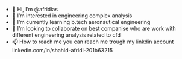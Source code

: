 - 👋 Hi, I’m @afridias
- 👀 I’m interested in engineering complex analysis 
- 🌱 I’m currently learning b.tech aeronautical engineering
- 💞️ I’m looking to collaborate on best companise who are work with different engineering analysis related to cfd
- 📫 How to reach me you can reach me trough my linkdin account linkedin.com/in/shahid-afridi-201b63215

<!---
afridias/afridias is a ✨ special ✨ repository because its `README.md` (this file) appears on your GitHub profile.
You can click the Preview link to take a look at your changes.
--->
